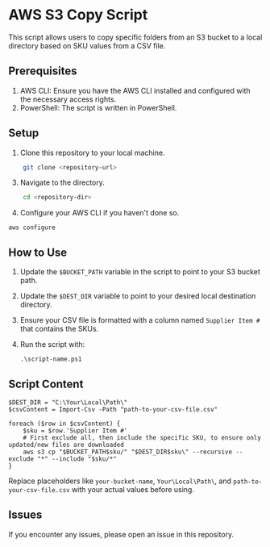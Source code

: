 AWS S3 Copy Script
==================

This script allows users to copy specific folders from an S3 bucket to a local directory based on SKU values from a CSV file.

Prerequisites
-------------

1.  AWS CLI: Ensure you have the AWS CLI installed and configured with the necessary access rights.
2.  PowerShell: The script is written in PowerShell.

Setup
-----

1.  Clone this repository to your local machine.

```bash
    git clone <repository-url>
```

3.  Navigate to the directory.

```bash
    cd <repository-dir>
```

4.  Configure your AWS CLI if you haven't done so.

```
aws configure
```

How to Use
----------

1.  Update the `$BUCKET_PATH` variable in the script to point to your S3 bucket path.

2.  Update the `$DEST_DIR` variable to point to your desired local destination directory.

3.  Ensure your CSV file is formatted with a column named `Supplier Item #` that contains the SKUs.

4.  Run the script with:

    `.\script-name.ps1`

Script Content
--------------

```powershell$BUCKET_PATH = "s3://your-bucket-name/Path/"
$DEST_DIR = "C:\Your\Local\Path\"
$csvContent = Import-Csv -Path "path-to-your-csv-file.csv"

foreach ($row in $csvContent) {
    $sku = $row.'Supplier Item #'
    # First exclude all, then include the specific SKU, to ensure only updated/new files are downloaded
    aws s3 cp "$BUCKET_PATH$sku/" "$DEST_DIR$sku\" --recursive --exclude "*" --include "$sku/*"
}
```

Replace placeholders like `your-bucket-name`, `Your\Local\Path\`, and `path-to-your-csv-file.csv` with your actual values before using.

Issues
------

If you encounter any issues, please open an issue in this repository.
